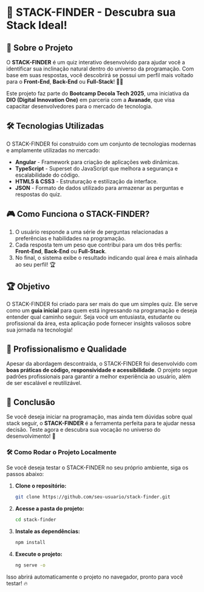 # 🚀 STACK-FINDER - Descubra sua Stack Ideal!

## 🎯 Sobre o Projeto
O **STACK-FINDER** é um quiz interativo desenvolvido para ajudar você a identificar sua inclinação natural dentro do universo da programação. Com base em suas respostas, você descobrirá se possui um perfil mais voltado para o **Front-End**, **Back-End** ou **Full-Stack**! 🧑‍💻

Este projeto faz parte do **Bootcamp Decola Tech 2025**, uma iniciativa da **DIO (Digital Innovation One)** em parceria com a **Avanade**, que visa capacitar desenvolvedores para o mercado de tecnologia.

## 🛠 Tecnologias Utilizadas
O STACK-FINDER foi construído com um conjunto de tecnologias modernas e amplamente utilizadas no mercado:

- **Angular** - Framework para criação de aplicações web dinâmicas.
- **TypeScript** - Superset do JavaScript que melhora a segurança e escalabilidade do código.
- **HTML5 & CSS3** - Estruturação e estilização da interface.
- **JSON** - Formato de dados utilizado para armazenar as perguntas e respostas do quiz.

## 🎮 Como Funciona o STACK-FINDER?
1. O usuário responde a uma série de perguntas relacionadas a preferências e habilidades na programação.
2. Cada resposta tem um peso que contribui para um dos três perfis: **Front-End**, **Back-End** ou **Full-Stack**.
3. No final, o sistema exibe o resultado indicando qual área é mais alinhada ao seu perfil! 🏆

## 🏆 Objetivo
O STACK-FINDER foi criado para ser mais do que um simples quiz. Ele serve como um **guia inicial** para quem está ingressando na programação e deseja entender qual caminho seguir. Seja você um entusiasta, estudante ou profissional da área, esta aplicação pode fornecer insights valiosos sobre sua jornada na tecnologia!

## 🌟 Profissionalismo e Qualidade
Apesar da abordagem descontraída, o STACK-FINDER foi desenvolvido com **boas práticas de código, responsividade e acessibilidade**. O projeto segue padrões profissionais para garantir a melhor experiência ao usuário, além de ser escalável e reutilizável.

## 📌 Conclusão
Se você deseja iniciar na programação, mas ainda tem dúvidas sobre qual stack seguir, o **STACK-FINDER** é a ferramenta perfeita para te ajudar nessa decisão. Teste agora e descubra sua vocação no universo do desenvolvimento! 🚀

### 🛠 Como Rodar o Projeto Localmente

Se você deseja testar o STACK-FINDER no seu próprio ambiente, siga os passos abaixo:

1. **Clone o repositório:**
   ```sh
   git clone https://github.com/seu-usuario/stack-finder.git
   ```

2. **Acesse a pasta do projeto:**
   ```sh
   cd stack-finder
   ```

3. **Instale as dependências:**
   ```sh
   npm install
   ```

4. **Execute o projeto:**
   ```sh
   ng serve -o
   ```

Isso abrirá automaticamente o projeto no navegador, pronto para você testar! 🔥

